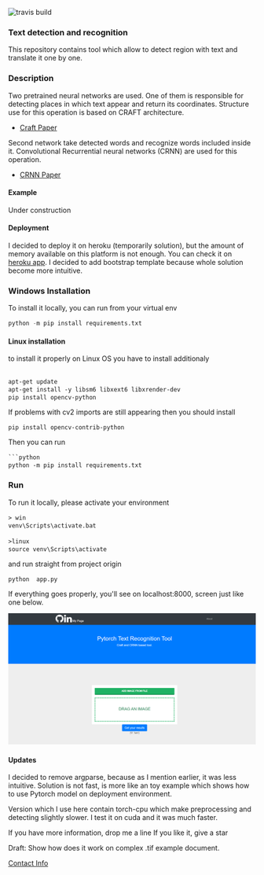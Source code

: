 ![travis build](https://api.travis-ci.com/s3nh/pytorch-text-recognition.svg?branch=master)

### Text detection and recognition
This repository contains tool which allow to detect region with text and translate it one by one. 


### Description
Two pretrained neural networks are used. One of them is responsible for detecting places in which 
text appear and return its coordinates. 
Structure use for this operation is based on CRAFT architecture. 
- [Craft Paper](https://arxiv.org/pdf/1904.01941.pdf)

Second network take detected words and recognize words included inside it. 
Convolutional Recurrential neural networks  (CRNN) are used for this operation. 

- [CRNN Paper](https://arxiv.org/abs/1507.05717)


#### Example

Under construction


#### Deployment 
I decided to deploy it on heroku (temporarily solution), but the amount of memory available on this platform
is not enough. 
You can check it on [heroku app](https://glacial-ravine-89423.herokuapp.com/).
I decided to add bootstrap template because whole solution become more intuitive.

### Windows Installation
To install it locally, you can run from your virtual env

```python
python -m pip install requirements.txt
```

#### Linux installation

to install it properly on Linux OS you have to install additionaly 


```buildoutcfg

apt-get update
apt-get install -y libsm6 libxext6 libxrender-dev
pip install opencv-python

```

If problems with cv2 imports are still appearing then you should install 


```buildoutcfg
pip install opencv-contrib-python
```

Then you can run 

```buildoutcfg
```python
python -m pip install requirements.txt
```

### Run 
To run it locally, please activate your environment 

```buildoutcfg
> win
venv\Scripts\activate.bat

>linux
source venv\Scripts\activate

```
and run straight from project origin


```buildoutcfg
python  app.py

```
If everything goes properly, you'll see on localhost:8000, 
screen just like one below.

![screen](img/front_.PNG?raw=True)




#### Updates

I decided to remove argparse, because as I mention earlier, it was less intuitive. 
Solution is not fast, is more like an toy example which shows how to use Pytorch model 
on deployment environment. 

Version which I use here contain torch-cpu which make preprocessing and detecting slightly slower. 
I test it on cuda and it was much faster.

If you have more information, drop me a line
If you like it, give a star 

Draft: Show how does it work on complex .tif example document.

[Contact Info](https://s3nh.github.io)





